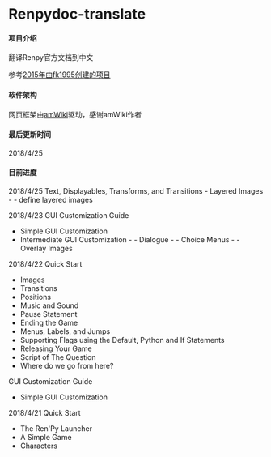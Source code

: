 # Renpydoc-translate

#### 项目介绍
翻译Renpy官方文档到中文

参考[2015年由fk1995创建的项目](https://github.com/fk1995/RenPy-Documentation-translations)

#### 软件架构
网页框架由[amWiki](http://amwiki.org/)驱动，感谢amWiki作者

#### 最后更新时间
2018/4/25

#### 目前进度
2018/4/25
Text, Displayables, Transforms, and Transitions
    - Layered Images
    - - define layered images


2018/4/23
GUI Customization Guide
   - Simple GUI Customization
   - Intermediate GUI Customization
    - - Dialogue
    - - Choice Menus
    - - Overlay Images

2018/4/22
Quick Start     
   - Images
   - Transitions
   - Positions
   - Music and Sound
   - Pause Statement
   - Ending the Game
   - Menus, Labels, and Jumps
   - Supporting Flags using the Default, Python and If Statements
   - Releasing Your Game
   - Script of The Question
   - Where do we go from here?   
  
GUI Customization Guide
   - Simple GUI Customization

2018/4/21
Quick Start     
   - The Ren'Py Launcher
   - A Simple Game
   - Characters
